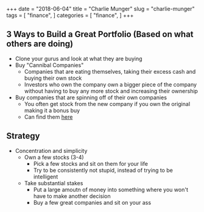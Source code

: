 +++
date = "2018-06-04"
title = "Charlie Munger"
slug = "charlie-munger"
tags = [
    "finance",
]
categories = [
    "finance",
]
+++

## 3 Ways to Build a Great Portfolio (Based on what others are doing)

* Clone your gurus and look at what they are buying
* Buy "Cannibal Companies"
  * Companies that are eating themselves, taking their excess cash and buying their own stock
  * Investors who own the company own a bigger piece of the company without having to buy any more stock and increasing their ownership
* Buy companies that are spinning off of their own companies
  * You often get stock from the new company if you own the original making it a bonus buy
  * Can find them [here](http://www.stockspinoffs.com/)

## Strategy

* Concentration and simplicity
  * Own a few stocks (3-4)
      * Pick a few stocks and sit on them for your life
      * Try to be consistently not stupid, instead of trying to be intelligent
  * Take substantial stakes
      * Put a large amoutn of money into something where you won't have to make another decision
      * Buy a few great companies and sit on your ass
